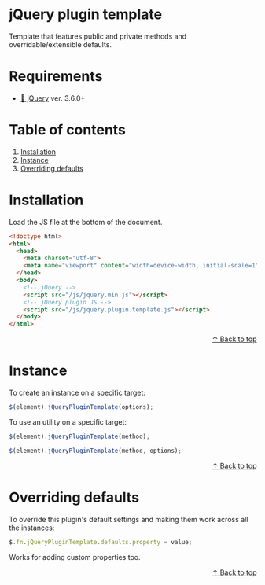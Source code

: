 # jQuery plugin template

Template that features public and private methods and overridable/extensible defaults.

# Requirements

* [:link: jQuery](https://jquery.com/) ver. 3.6.0+

# Table of contents

1. [Installation](#installation)
2. [Instance](#instance)
3. [Overriding defaults](#overriding-defaults)

# Installation

Load the JS file at the bottom of the document.

```html
<!doctype html>
<html>
  <head>
    <meta charset="utf-8">
    <meta name="viewport" content="width=device-width, initial-scale=1">
  </head>
  <body>
    <!-- jQuery -->
    <script src="/js/jquery.min.js"></script>
    <!-- jQuery plugin JS -->
    <script src="/js/jquery.plugin.template.js"></script>
  </body>
</html>
```

<div align="right"><a href="#jquery-plugin-template">&#8593; Back to top</a></div>

# Instance

To create an instance on a specific target:

```js
$(element).jQueryPluginTemplate(options);
```

To use an utility on a specific target:

```js
$(element).jQueryPluginTemplate(method);
```

```js
$(element).jQueryPluginTemplate(method, options);
```

<div align="right"><a href="#jquery-plugin-template">&#8593; Back to top</a></div>

# Overriding defaults

To override this plugin's default settings and making them work across all the instances:

```js
$.fn.jQueryPluginTemplate.defaults.property = value;
```

Works for adding custom properties too.

<div align="right"><a href="#jquery-plugin-template">&#8593; Back to top</a></div>
